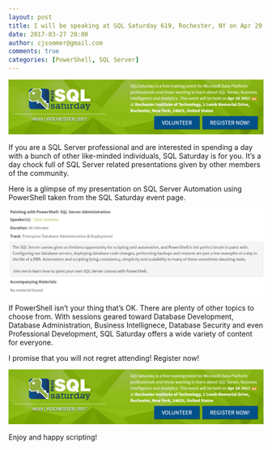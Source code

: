 ```yaml
---
layout: post
title: I will be speaking at SQL Saturday 619, Rochester, NY on Apr 29, 2017. Painting with PowerShell!
date: 2017-03-27 20:00
author: cjsommer@gmail.com
comments: true
categories: [PowerShell, SQL Server]
---
```

<a href="http://www.sqlsaturday.com/619/EventHome.aspx" target="_blank"><img alt='' class='alignright size-full wp-image-1322 ' src='/img/2017/03/sqlsat619_register.png' /></a>

If you are a SQL Server professional and are interested in spending a day with a bunch of other like-minded individuals, SQL Saturday is for you. It’s a day chock full of SQL Server related presentations given by other members of the community.

Here is a glimpse of my presentation on SQL Server Automation using PowerShell taken from the SQL Saturday event page.

<a href="http://www.sqlsaturday.com/619/Sessions/Details.aspx?sid=61639" target="_blank"><img alt='' class='alignnone size-full wp-image-1323 ' src='/img/2017/03/sqlsat619_session_details.png' /></a>

If PowerShell isn’t your thing that’s OK. There are plenty of other topics to choose from. With sessions geared toward Database Development, Database Administration, Business Intellignece, Database Security and even Professional Development, SQL Saturday offers a wide variety of content for everyone.

I promise that you will not regret attending! Register now!

<a href="https://www.sqlsaturday.com/619/registernow.aspx" target="_blank"><img alt='' class='alignnone' src='/img/2017/03/sqlsat619_register.png' /></a>

Enjoy and happy scripting!


